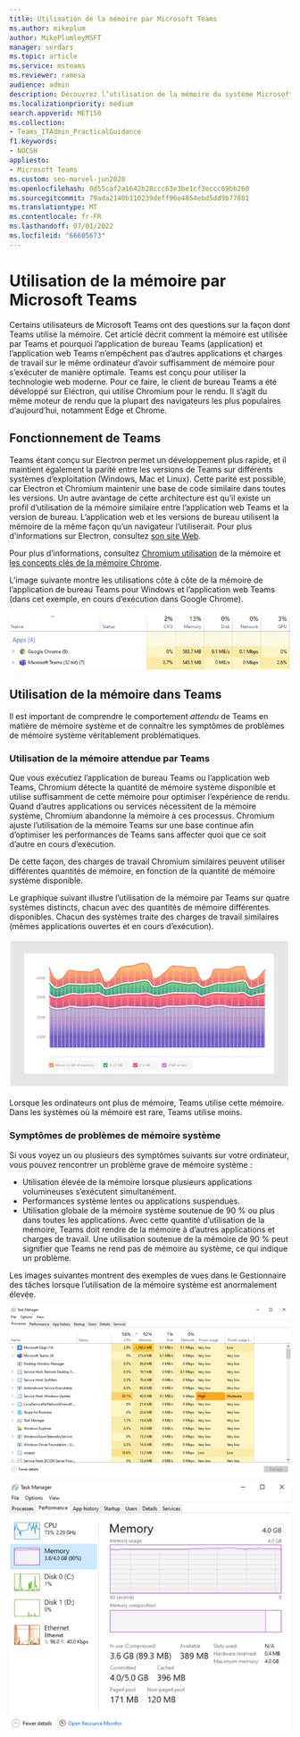 ```yaml
---
title: Utilisation de la mémoire par Microsoft Teams
ms.author: mikeplum
author: MikePlumleyMSFT
manager: serdars
ms.topic: article
ms.service: msteams
ms.reviewer: ramesa
audience: admin
description: Découvrez l’utilisation de la mémoire du système Microsoft Teams et pourquoi l’utilisation de la mémoire est la même entre l’application de bureau et l’application web.
ms.localizationpriority: medium
search.appverid: MET150
ms.collection:
- Teams_ITAdmin_PracticalGuidance
f1.keywords:
- NOCSH
appliesto:
- Microsoft Teams
ms.custom: seo-marvel-jun2020
ms.openlocfilehash: 0d55caf2a1642b28ccc63e3be1cf3eccc69bb260
ms.sourcegitcommit: 79ada2140b110239deff96e4854ebd5dd9b77881
ms.translationtype: MT
ms.contentlocale: fr-FR
ms.lasthandoff: 07/01/2022
ms.locfileid: "66605673"
---
```

# <a name="how-microsoft-teams-uses-memory"></a>Utilisation de la mémoire par Microsoft Teams

Certains utilisateurs de Microsoft Teams ont des questions sur la façon dont Teams utilise la mémoire. Cet article décrit comment la mémoire est utilisée par Teams et pourquoi l’application de bureau Teams (application) et l’application web Teams n’empêchent pas d’autres applications et charges de travail sur le même ordinateur d’avoir suffisamment de mémoire pour s’exécuter de manière optimale. Teams est conçu pour utiliser la technologie web moderne. Pour ce faire, le client de bureau Teams a été développé sur Electron, qui utilise Chromium pour le rendu. Il s’agit du même moteur de rendu que la plupart des navigateurs les plus populaires d’aujourd’hui, notamment Edge et Chrome.

## <a name="how-teams-works"></a>Fonctionnement de Teams

Teams étant conçu sur Electron permet un développement plus rapide, et il maintient également la parité entre les versions de Teams sur différents systèmes d’exploitation (Windows, Mac et Linux). Cette parité est possible, car Electron et Chromium maintenir une base de code similaire dans toutes les versions. Un autre avantage de cette architecture est qu’il existe un profil d’utilisation de la mémoire similaire entre l’application web Teams et la version de bureau. L’application web et les versions de bureau utilisent la mémoire de la même façon qu’un navigateur l’utiliserait. Pour plus d’informations sur Electron, consultez [son site Web](https://electronjs.org/).

Pour plus d’informations, consultez [Chromium utilisation](https://www.chromium.org/developers/memory-usage-backgrounder) de la mémoire et [les concepts clés de la mémoire Chrome](https://chromium.googlesource.com/chromium/src.git/+/master/docs/memory/key_concepts.md).

L’image suivante montre les utilisations côte à côte de la mémoire de l’application de bureau Teams pour Windows et l’application web Teams (dans cet exemple, en cours d’exécution dans Google Chrome).

![Utilisation de la mémoire Teams pour l’application de bureau et l’application web.](media/teams-memory-clientweb.png)

## <a name="memory-usage-in-teams"></a>Utilisation de la mémoire dans Teams

Il est important de comprendre le comportement *attendu* de Teams en matière de mémoire système et de connaître les symptômes de problèmes de mémoire système véritablement problématiques.

### <a name="expected-memory-usage-by-teams"></a>Utilisation de la mémoire attendue par Teams

Que vous exécutiez l’application de bureau Teams ou l’application web Teams, Chromium détecte la quantité de mémoire système disponible et utilise suffisamment de cette mémoire pour optimiser l’expérience de rendu. Quand d’autres applications ou services nécessitent de la mémoire système, Chromium abandonne la mémoire à ces processus. Chromium ajuste l’utilisation de la mémoire Teams sur une base continue afin d’optimiser les performances de Teams sans affecter quoi que ce soit d’autre en cours d’exécution.

De cette façon, des charges de travail Chromium similaires peuvent utiliser différentes quantités de mémoire, en fonction de la quantité de mémoire système disponible.

Le graphique suivant illustre l’utilisation de la mémoire par Teams sur quatre systèmes distincts, chacun avec des quantités de mémoire différentes disponibles. Chacun des systèmes traite des charges de travail similaires (mêmes applications ouvertes et en cours d’exécution).

![Utilisation de la mémoire Teams sur différents systèmes.](media/teams-memory-usage.png)

Lorsque les ordinateurs ont plus de mémoire, Teams utilise cette mémoire. Dans les systèmes où la mémoire est rare, Teams utilise moins.

### <a name="symptoms-of-system-memory-issues"></a>Symptômes de problèmes de mémoire système

Si vous voyez un ou plusieurs des symptômes suivants sur votre ordinateur, vous pouvez rencontrer un problème grave de mémoire système :

- Utilisation élevée de la mémoire lorsque plusieurs applications volumineuses s’exécutent simultanément.
- Performances système lentes ou applications suspendues.
- Utilisation globale de la mémoire système soutenue de 90 % ou plus dans toutes les applications. Avec cette quantité d’utilisation de la mémoire, Teams doit rendre de la mémoire à d’autres applications et charges de travail. Une utilisation soutenue de la mémoire de 90 % peut signifier que Teams ne rend pas de mémoire au système, ce qui indique un problème.

Les images suivantes montrent des exemples de vues dans le Gestionnaire des tâches lorsque l’utilisation de la mémoire système est anormalement élevée.

![Vue Utilisation de la mémoire Teams dans le Gestionnaire des tâches.](media/teams-memory-high-mem-process-list.png)

![Graphe d’utilisation de la mémoire Teams dans le Gestionnaire des tâches.](media/teams-memory-high-mem-process-list2.png)
